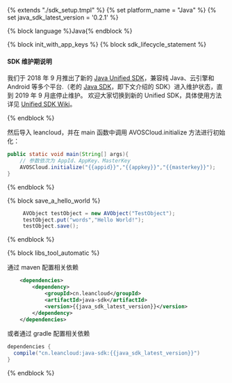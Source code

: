 {% extends "./sdk_setup.tmpl" %}
{% set platform_name = "Java" %}
{% set java_sdk_latest_version = '0.2.1' %}

{% block language %}Java{% endblock %}

{% block init_with_app_keys %}
{% block sdk_lifecycle_statement %}

#### SDK 维护期说明
我们于 2018 年 9 月推出了新的 [Java Unified SDK](https://blog.leancloud.cn/6376/)，兼容纯 Java、云引擎和 Android 等多个平台.（老的 [Java SDK](https://github.com/leancloud/java-sdk)，即下文介绍的 SDK）进入维护状态，直到 2019 年 9 月底停止维护。
欢迎大家切换到新的 Unified SDK，具体使用方法详见 [Unified SDK Wiki](https://github.com/leancloud/java-unified-sdk/wiki)。

{% endblock %}

然后导入 leancloud，并在 main 函数中调用 AVOSCloud.initialize 方法进行初始化：

```java
public static void main(String[] args){
    // 参数依次为 AppId、AppKey、MasterKey
    AVOSCloud.initialize("{{appid}}","{{appkey}}","{{masterkey}}");
}
```
{% endblock %}

{% block save_a_hello_world %}


``` java
     AVObject testObject = new AVObject("TestObject");
     testObject.put("words","Hello World!");
     testObject.save();
```
{% endblock %}

{% block libs_tool_automatic %}

通过 maven 配置相关依赖

``` xml
	<dependencies>
		<dependency>
			<groupId>cn.leancloud</groupId>
			<artifactId>java-sdk</artifactId>
			<version>{{java_sdk_latest_version}}</version>
		</dependency>
	</dependencies>
```

或者通过 gradle 配置相关依赖
```groovy
dependencies {
  compile("cn.leancloud:java-sdk:{{java_sdk_latest_version}}")
}
```
{% endblock %}
